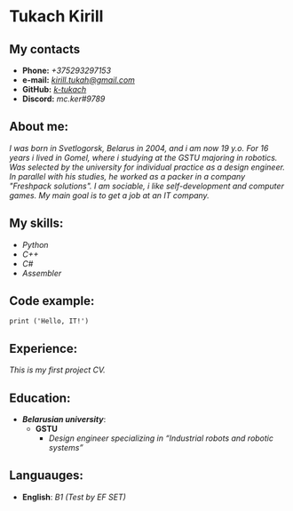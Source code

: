 # Tukach Kirill
## My contacts
* **Phone:** *+375293297153*
* **e-mail:** *kirill.tukah@gmail.com*
* **GitHub:** *[k-tukach](https://github.com/k-tukach)* 
* **Discord:** *mc.ker#9789* 
## About me: 
*I was born in Svetlogorsk, Belarus in 2004, and i am now 19 y.o. For 16 years i lived in Gomel, where i studying at the GSTU majoring in robotics. Was selected by the university for individual practice as a design engineer. In parallel with his studies, he worked as a packer in a company "Freshpack solutions". I am sociable, i like self-development and computer games. My main goal is to get a job at an IT company.*
## My skills:
* *Python* 
* *C++*
* *C#*
* *Assembler* 
## Code example:
```
print ('Hello, IT!')
```
## Experience:
*This is my first project CV.* 
## Education:   
* ***Belarusian university***: 
    + **GSTU**
        - *Design engineer specializing in “Industrial robots and robotic systems”*
## Languauges:
* **English**: *B1 (Test by EF SET)*
